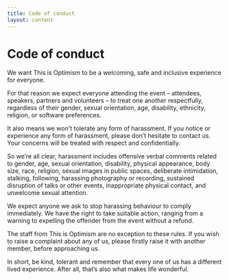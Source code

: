 ```yaml
---
title: Code of conduct
layout: content
---
```


# Code of conduct

We want This is Optimism to be a welcoming, safe and inclusive experience for everyone.

For that reason we expect everyone attending the event – attendees, speakers, partners and volunteers – to treat one another respectfully, regardless of their gender, sexual orientation, age, disability, ethnicity, religion, or software preferences.

It also means we won't tolerate any form of harassment. If you notice or experience any form of harassment, please don’t hesitate to contact us. Your concerns will be treated with respect and confidentially. 

So we’re all clear, harassment includes offensive verbal comments related to gender, age, sexual orientation, disability, physical appearance, body size, race, religion, sexual images in public spaces, deliberate intimidation, stalking, following, harassing photography or recording, sustained disruption of talks or other events, inappropriate physical contact, and unwelcome sexual attention. 

We expect anyone we ask to stop harassing behaviour to comply immediately. We have the right to take suitable action, ranging from a warning to expelling the offender from the event without a refund.

The staff from This is Optimism are no exception to these rules. If you wish to raise a complaint about any of us, please firstly raise it with another member, before approaching us.

In short, be kind, tolerant and remember that every one of us has a different lived experience. After all, that’s also what makes life wonderful. 
